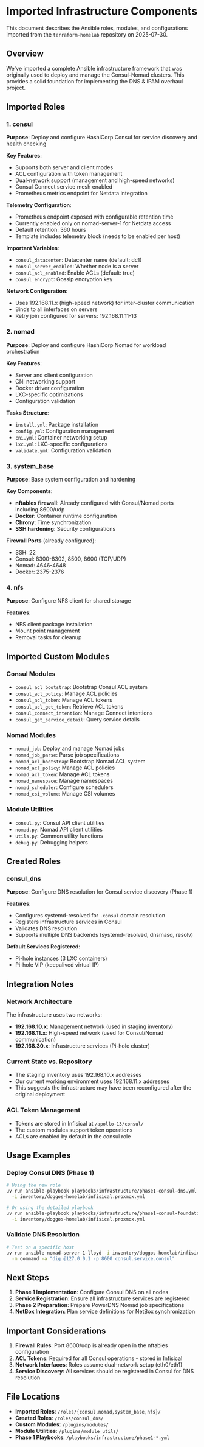 # Imported Infrastructure Components

This document describes the Ansible roles, modules, and configurations imported from the `terraform-homelab` repository on 2025-07-30.

## Overview

We've imported a complete Ansible infrastructure framework that was originally used to deploy and manage the Consul-Nomad clusters. This provides a solid foundation for implementing the DNS & IPAM overhaul project.

## Imported Roles

### 1. consul
**Purpose**: Deploy and configure HashiCorp Consul for service discovery and health checking

**Key Features**:
- Supports both server and client modes
- ACL configuration with token management
- Dual-network support (management and high-speed networks)
- Consul Connect service mesh enabled
- Prometheus metrics endpoint for Netdata integration

**Telemetry Configuration**:
- Prometheus endpoint exposed with configurable retention time
- Currently enabled only on nomad-server-1 for Netdata access
- Default retention: 360 hours
- Template includes telemetry block (needs to be enabled per host)

**Important Variables**:
- `consul_datacenter`: Datacenter name (default: dc1)
- `consul_server_enabled`: Whether node is a server
- `consul_acl_enabled`: Enable ACLs (default: true)
- `consul_encrypt`: Gossip encryption key

**Network Configuration**:
- Uses 192.168.11.x (high-speed network) for inter-cluster communication
- Binds to all interfaces on servers
- Retry join configured for servers: 192.168.11.11-13

### 2. nomad
**Purpose**: Deploy and configure HashiCorp Nomad for workload orchestration

**Key Features**:
- Server and client configuration
- CNI networking support
- Docker driver configuration
- LXC-specific optimizations
- Configuration validation

**Tasks Structure**:
- `install.yml`: Package installation
- `config.yml`: Configuration management
- `cni.yml`: Container networking setup
- `lxc.yml`: LXC-specific configurations
- `validate.yml`: Configuration validation

### 3. system_base
**Purpose**: Base system configuration and hardening

**Key Components**:
- **nftables firewall**: Already configured with Consul/Nomad ports including 8600/udp
- **Docker**: Container runtime configuration
- **Chrony**: Time synchronization
- **SSH hardening**: Security configurations

**Firewall Ports** (already configured):
- SSH: 22
- Consul: 8300-8302, 8500, 8600 (TCP/UDP)
- Nomad: 4646-4648
- Docker: 2375-2376

### 4. nfs
**Purpose**: Configure NFS client for shared storage

**Features**:
- NFS client package installation
- Mount point management
- Removal tasks for cleanup

## Imported Custom Modules

### Consul Modules
- `consul_acl_bootstrap`: Bootstrap Consul ACL system
- `consul_acl_policy`: Manage ACL policies
- `consul_acl_token`: Manage ACL tokens
- `consul_acl_get_token`: Retrieve ACL tokens
- `consul_connect_intention`: Manage Connect intentions
- `consul_get_service_detail`: Query service details

### Nomad Modules
- `nomad_job`: Deploy and manage Nomad jobs
- `nomad_job_parse`: Parse job specifications
- `nomad_acl_bootstrap`: Bootstrap Nomad ACL system
- `nomad_acl_policy`: Manage ACL policies
- `nomad_acl_token`: Manage ACL tokens
- `nomad_namespace`: Manage namespaces
- `nomad_scheduler`: Configure schedulers
- `nomad_csi_volume`: Manage CSI volumes

### Module Utilities
- `consul.py`: Consul API client utilities
- `nomad.py`: Nomad API client utilities
- `utils.py`: Common utility functions
- `debug.py`: Debugging helpers

## Created Roles

### consul_dns
**Purpose**: Configure DNS resolution for Consul service discovery (Phase 1)

**Features**:
- Configures systemd-resolved for `.consul` domain resolution
- Registers infrastructure services in Consul
- Validates DNS resolution
- Supports multiple DNS backends (systemd-resolved, dnsmasq, resolv)

**Default Services Registered**:
- Pi-hole instances (3 LXC containers)
- Pi-hole VIP (keepalived virtual IP)

## Integration Notes

### Network Architecture
The infrastructure uses two networks:
- **192.168.10.x**: Management network (used in staging inventory)
- **192.168.11.x**: High-speed network (used for Consul/Nomad communication)
- **192.168.30.x**: Infrastructure services (Pi-hole cluster)

### Current State vs. Repository
- The staging inventory uses 192.168.10.x addresses
- Our current working environment uses 192.168.11.x addresses
- This suggests the infrastructure may have been reconfigured after the original deployment

### ACL Token Management
- Tokens are stored in Infisical at `/apollo-13/consul/`
- The custom modules support token operations
- ACLs are enabled by default in the consul role

## Usage Examples

### Deploy Consul DNS (Phase 1)
```bash
# Using the new role
uv run ansible-playbook playbooks/infrastructure/phase1-consul-dns.yml \
  -i inventory/doggos-homelab/infisical.proxmox.yml

# Or using the detailed playbook
uv run ansible-playbook playbooks/infrastructure/phase1-consul-foundation.yml \
  -i inventory/doggos-homelab/infisical.proxmox.yml
```

### Validate DNS Resolution
```bash
# Test on a specific host
uv run ansible nomad-server-1-lloyd -i inventory/doggos-homelab/infisical.proxmox.yml \
  -m command -a "dig @127.0.0.1 -p 8600 consul.service.consul"
```

## Next Steps

1. **Phase 1 Implementation**: Configure Consul DNS on all nodes
2. **Service Registration**: Ensure all infrastructure services are registered
3. **Phase 2 Preparation**: Prepare PowerDNS Nomad job specifications
4. **NetBox Integration**: Plan service definitions for NetBox synchronization

## Important Considerations

1. **Firewall Rules**: Port 8600/udp is already open in the nftables configuration
2. **ACL Tokens**: Required for all Consul operations - stored in Infisical
3. **Network Interfaces**: Roles assume dual-network setup (eth0/eth1)
4. **Service Discovery**: All services should be registered in Consul for DNS resolution

## File Locations

- **Imported Roles**: `/roles/{consul,nomad,system_base,nfs}/`
- **Created Roles**: `/roles/consul_dns/`
- **Custom Modules**: `/plugins/modules/`
- **Module Utilities**: `/plugins/module_utils/`
- **Phase 1 Playbooks**: `/playbooks/infrastructure/phase1-*.yml`